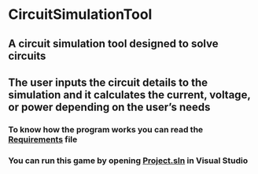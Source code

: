 # CircuitSimulationTool

## A circuit simulation tool designed to solve circuits

## The user inputs the circuit details to the simulation and it calculates the current, voltage, or power depending on the user’s needs

### To know how the program works you can read the [Requirements](https://github.com/OmarKimo/CircuitSimulationTool/tree/master/Circuits%20Project%20Details.pdf) file

### You can run this game by opening [Project.sln](https://github.com/OmarKimo/CircuitSimulationTool/tree/master/Project.sln) in Visual Studio
